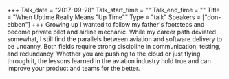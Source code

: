 +++
Talk_date = "2017-09-28"
Talk_start_time = ""
Talk_end_time = ""
Title = "When Uptime Really Means \"Up Time\""
Type = "talk"
Speakers = ["don-ebben"]
+++
Growing up I wanted to follow my father's footsteps and become private pilot and airline mechanic. While my career path deviated somewhat, I still find the parallels between aviation and software delivery to be uncanny. Both fields require strong discipline in communication, testing, and redundancy. Whether you are pushing to the cloud or just flying through it, the lessons learned in the aviation industry hold true and can improve your product and teams for the better.
